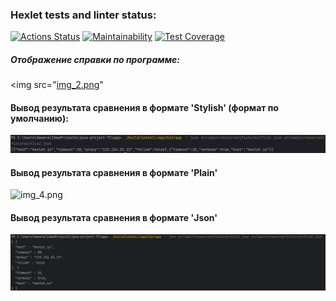 ### Hexlet tests and linter status:

[![Actions Status](https://github.com/N1kita14/java-project-71/actions/workflows/hexlet-check.yml/badge.svg)](https://github.com/N1kita14/java-project-71/actions)
[![Maintainability](https://api.codeclimate.com/v1/badges/71001bfa859ca73309e7/maintainability)](https://codeclimate.com/github/N1kita14/java-project-71/maintainability)
[![Test Coverage](https://api.codeclimate.com/v1/badges/71001bfa859ca73309e7/test_coverage)](https://codeclimate.com/github/N1kita14/java-project-71/test_coverage)

##### Отображение справки по программе:

<img src="[img_2.png](img_2.png)"

#### Вывод результата сравнения в формате 'Stylish' (формат по умолчанию):

![img_1.png](img_1.png)

#### Вывод результата сравнения в формате 'Plain'

![img_4.png](img_4.png)

#### Вывод результата сравнения в формате 'Json'

![img.png](img.png)
